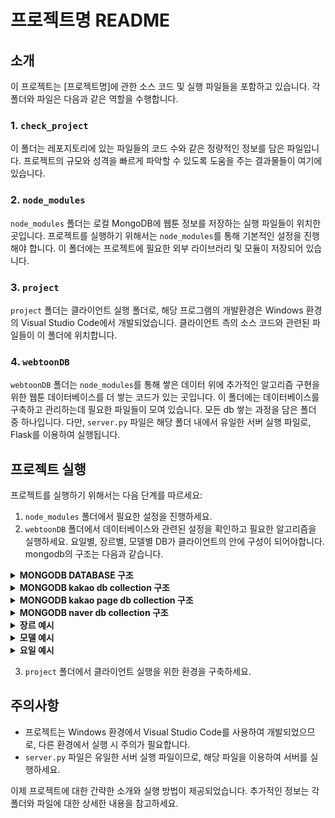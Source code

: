 # 프로젝트명 README

## 소개
이 프로젝트는 [프로젝트명]에 관한 소스 코드 및 실행 파일들을 포함하고 있습니다. 각 폴더와 파일은 다음과 같은 역할을 수행합니다.

### 1. `check_project`
이 폴더는 레포지토리에 있는 파일들의 코드 수와 같은 정량적인 정보를 담은 파일입니다. 프로젝트의 규모와 성격을 빠르게 파악할 수 있도록 도움을 주는 결과물들이 여기에 있습니다.

### 2. `node_modules`
`node_modules` 폴더는 로컬 MongoDB에 웹툰 정보를 저장하는 실행 파일들이 위치한 곳입니다. 프로젝트를 실행하기 위해서는 `node_modules`를 통해 기본적인 설정을 진행해야 합니다. 이 폴더에는 프로젝트에 필요한 외부 라이브러리 및 모듈이 저장되어 있습니다.

### 3. `project`
`project` 폴더는 클라이언트 실행 폴더로, 해당 프로그램의 개발환경은 Windows 환경의 Visual Studio Code에서 개발되었습니다. 클라이언트 측의 소스 코드와 관련된 파일들이 이 폴더에 위치합니다.

### 4. `webtoonDB`
`webtoonDB` 폴더는 `node_modules`를 통해 쌓은 데이터 위에 추가적인 알고리즘 구현을 위한 웹툰 데이터베이스를 더 쌓는 코드가 있는 곳입니다. 이 폴더에는 데이터베이스를 구축하고 관리하는데 필요한 파일들이 모여 있습니다. 모든 db 쌓는 과정을 담은 폴더 중 하나입니다. 다만, `server.py` 파일은 해당 폴더 내에서 유일한 서버 실행 파일로, Flask를 이용하여 실행됩니다.

## 프로젝트 실행
프로젝트를 실행하기 위해서는 다음 단계를 따르세요:

1. `node_modules` 폴더에서 필요한 설정을 진행하세요.
2. `webtoonDB` 폴더에서 데이터베이스와 관련된 설정을 확인하고 필요한 알고리즘을 실행하세요. 요일별, 장르별, 모델별 DB가 클라이언트의 안에 구성이 되어야합니다.
    mongodb의 구조는 다음과 같습니다.
   

<details>
  <summary><b>MONGODB DATABASE 구조</b></summary>
  <p align="center">
    <img src="https://github.com/CoderTrex/fs_project/assets/80687043/d2c1645e-edea-4b9e-b1e1-90391edf1dce" alt="MongoDB Database Structure">
  </p>
</details>

<details>
  <summary><b>MONGODB kakao db collection 구조</b></summary>
  <p align="center">
    <img src="https://github.com/CoderTrex/fs_project/assets/80687043/7eef8df6-10d9-4935-b0e3-cd24f0b8afcf" alt="MongoDB Kakao Collection Structure">
  </p>
</details>

<details>
  <summary><b>MONGODB kakao page db collection 구조</b></summary>
  <p align="center">
    <img src="https://github.com/CoderTrex/fs_project/assets/80687043/b15e38e2-74be-4f7e-a729-0d3eae99da8e" alt="MongoDB Kakao Page Collection Structure">
  </p>
</details>

<details>
  <summary><b>MONGODB naver db collection 구조</b></summary>
  <p align="center">
    <img src="https://github.com/CoderTrex/fs_project/assets/80687043/6a484c5c-1f35-4f83-a192-633ef5e3e6d9" alt="MongoDB Naver Collection Structure">
  </p>
</details>

<details>
  <summary><b>장르 예시</b></summary>
  <p align="center">
    <img src="https://github.com/CoderTrex/fs_project/assets/80687043/49e39430-e51f-46e2-9d15-07985b7c3dae" alt="Genre Example">
  </p>
</details>

<details>
  <summary><b>모델 예시</b></summary>
  <p align="center">
    <img src="https://github.com/CoderTrex/fs_project/assets/80687043/d7ceae30-22b4-43a2-aba5-d25a35f4f644" alt="Model Example">
  </p>
</details>

<details>
  <summary><b>요일 예시</b></summary>
  <p align="center">
    <img src="https://github.com/CoderTrex/fs_project/assets/80687043/49e39430-e51f-46e2-9d15-07985b7c3dae" alt="Day Example">
  </p>
</details>


3. `project` 폴더에서 클라이언트 실행을 위한 환경을 구축하세요.

## 주의사항
- 프로젝트는 Windows 환경에서 Visual Studio Code를 사용하여 개발되었으므로, 다른 환경에서 실행 시 주의가 필요합니다.
- `server.py` 파일은 유일한 서버 실행 파일이므로, 해당 파일을 이용하여 서버를 실행하세요.

이제 프로젝트에 대한 간략한 소개와 실행 방법이 제공되었습니다. 추가적인 정보는 각 폴더와 파일에 대한 상세한 내용을 참고하세요.
